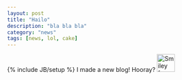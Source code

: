 ```yaml
---
layout: post
title: "Hailo"
description: "bla bla bla"
category: "news"
tags: [news, lol, cake]
---
```

{% include JB/setup %}
I made a new blog! Hooray?
<img src="http://i.imgur.com/0iQLURU.jpg" alt="Smiley face" width="42" height="42">
